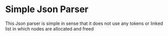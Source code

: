 # Simple Json Parser 
This Json parser is simple in sense that it does not use any tokens or linked list in which nodes are allocated and freed

